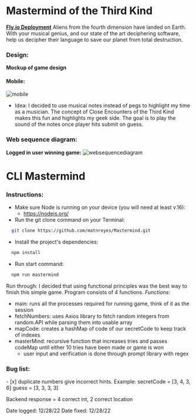 # Mastermind of the Third Kind
**[Fly.io Deployment](https://matnreyes-mastermind.fly.dev/)**
Aliens from the fourth dimension have landed on Earth. With your musical genius, and our state of the art deciphering software, help us decipher their language to save our planet from total destruction. 

### Design:
**Mockup of game design**<br>
#### Mobile:<br>
![mobile](https://i.ibb.co/3zvVssk/i-Phone-14-Pro-Max-1.png)

- Idea:
I decided to use musical notes instead of pegs to highlight my time as a musician. The concept of Close Encounters of the Third Kind makes this fun and highlights my geek side. The goal is to play the sound of the notes once player hits submit on guess. 

### Web sequence diagram:
**Logged in user winning game:**
![websequencediagram](https://i.ibb.co/ZHDc6nj/67-C3-BA07-61-E6-49-E3-B20-C-CADC13-A9454-B.jpg)


# CLI Mastermind
### Instructions: 
- Make sure Node is running on your device (you will need at least v.16): 
  - https://nodejs.org/
- Run the git clone command on your Terminal:
``` bash
  git clone https://github.com/matnreyes/Mastermind.git
```
- Install the project's dependencies:
``` bash
  npm install
```
- Run start command:
``` bash
  npm run mastermind
```

Run through:
I decided that using functional principles was the best way to finish this simple game.
Program consists of 4 functions.
*Functions:*
- main: runs all the processes required for running game, think of it as the session
- fetchNumbers: uses Axios library to fetch random integers from random.API while parsing them into usable array
- mapCode: creates a hashMap of code of our secretCode to keep track of indexes
- masterMind: recursive function that increases tries and passes codeMap until either 10 tries have been made or game is won
  - user input and verification is done through prompt library with regex

### Bug list:
<div>
- [x] duplicate numbers give incorrect hints.
Example:
secretCode = [3, 4, 3, 6]
guess = [3, 3, 3, 3]

Backend response = 4 correct int, 2 correct location

Date logged: 12/28/22
Date fixed: 12/28/22
</div>